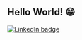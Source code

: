 ## Hello World! 😁
[![LinkedIn badge](https://img.shields.io/badge/-GUILHERMERODRIGUES-blue?style=for-the-badge&logo=linkedin)](https://www.linkedin.com/in/guilherme-t-rodrigues/)
<!--
**Guizolito/Guizolito** is a ✨ _special_ ✨ repository because its `README.md` (this file) appears on your GitHub profile.

Here are some ideas to get you started:

- 🔭 I’m currently working on ...
- 🌱 I’m currently learning ...
- 👯 I’m looking to collaborate on ...
- 🤔 I’m looking for help with ...
- 💬 Ask me about ...
- 📫 How to reach me: ...
- 😄 Pronouns: ...
- ⚡ Fun fact: ...
-->

